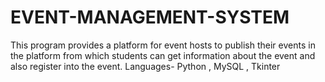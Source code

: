 # EVENT-MANAGEMENT-SYSTEM
This program provides a platform for event hosts to publish their events in the platform from which students can get information about the event and also register into the event.
Languages- Python , MySQL , Tkinter
